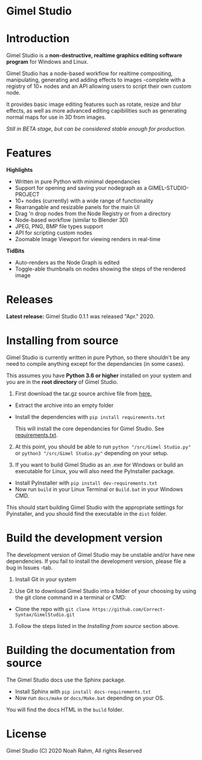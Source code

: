 Gimel Studio
============

# Introduction

Gimel Studio is a **non-destructive, realtime graphics editing software program** for Windows and Linux.

Gimel Studio has a node-based workflow for realtime compositing, manipulating, generating and adding effects to images -complete with a registry of 10+ nodes and an API allowing users to script their own custom node.

It provides basic image editing features such as rotate, resize and blur effects, as well as more advanced editing capibilities such as generating normal maps for use in 3D from images.

*Still in BETA stage, but can be considered stable enough for production.*


# Features

**Highlights**
  
  * Written in pure Python with minimal dependancies
  * Support for opening and saving your nodegraph as a GIMEL-STUDIO-PROJECT
  * 10+ nodes (currently) with a wide range of functionality 
  * Rearrangable and resizable panels for the main UI
  * Drag 'n drop nodes from the Node Registry or from a directory
  * Node-based workflow (similar to Blender 3D)
  * JPEG, PNG, BMP file types support
  * API for scripting custom nodes
  * Zoomable Image Viewport for viewing renders in real-time

**TidBits**

  * Auto-renders as the Node Graph is edited
  * Toggle-able thumbnails on nodes showing the steps of the rendered image


# Releases

**Latest release:** Gimel Studio 0.1.1 was released "Apr." 2020.


# Installing from source

Gimel Studio is currently written in pure Python, so there shouldn't be any need to compile anything except for the dependancies (in some cases).

This assumes you have **Python 3.6 or higher** installed on your system and you are in the **root directory** of Gimel Studio.

1. First download the tar.gz source archive file from <a href="https://github.com/Correct-Syntax/GimelStudio/releases">here.</a> 

  * Extract the archive into an empty folder
  * Install the dependencies with ``pip install requirements.txt`` 

    This will install the core dependancies for Gimel Studio. See [requirements.txt](requirements.txt).

2. At this point, you should be able to run 
   ``python "/src/Gimel Studio.py"`` or ``python3 "/src/Gimel Studio.py"`` depending on your setup.

3. If you want to build Gimel Studio as an .exe for Windows or build an executable for Linux, you will also need the PyInstaller package.

  * Install PyInstaller with ``pip install dev-requirements.txt``
  * Now run ``build`` in your Linux Terminal or ``Build.bat`` in your Windows CMD. 

  This should start building Gimel Studio with the appropriate settings for Pyinstaller, and you should find the executable in the ``dist`` folder.


# Build the development version

The development version of Gimel Studio may be unstable and/or have new dependencies. If you fail to install the development version, please file a bug in Issues -tab.

1. Install Git in your system

2. Use Git to download Gimel Studio into a folder of your choosing by using the git clone command in a terminal or CMD:
  * Clone the repo with ``git clone https://github.com/Correct-Syntax/GimelStudio.git``

3. Follow the steps listed in the *Installing from source* section above.


# Building the documentation from source

The Gimel Studio docs use the Sphinx package.
  
  * Install Sphinx with ``pip install docs-requirements.txt``
  * Now run ``docs/make`` or ``docs/Make.bat`` depending on your OS.

You will find the docs HTML in the ``build`` folder.


# License
Gimel Studio (C) 2020 Noah Rahm, All rights Reserved